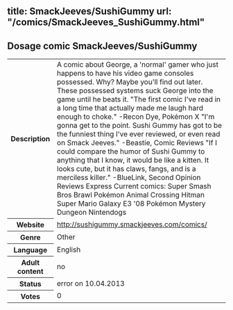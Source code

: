 title: SmackJeeves/SushiGummy
url: "/comics/SmackJeeves_SushiGummy.html"
---
Dosage comic SmackJeeves/SushiGummy
-----------------------------------------

<table class="comicinfo">
<tr>
<th>Description</th><td>A comic about George, a 'normal' gamer who just happens to have his video game consoles possessed. Why? Maybe you'll find out later. These possessed systems suck George into the game until he beats it. &quot;The first comic I've read in a long time that actually made me laugh hard enough to choke.&quot; -Recon Dye, Pokémon X &quot;I'm gonna get to the point. Sushi Gummy has got to be the funniest thing I've ever reviewed, or even read on Smack Jeeves.&quot; -Beastie, Comic Reviews &quot;If I could compare the humor of Sushi Gummy to anything that I know, it would be like a kitten. It looks cute, but it has claws, fangs, and is a merciless killer.&quot; -BlueLink, Second Opinion Reviews Express Current comics: Super Smash Bros Brawl Pokémon Animal Crossing Hitman Super Mario Galaxy E3 '08 Pokémon Mystery Dungeon Nintendogs</td>
</tr>
<tr>
<th>Website</th><td><a href="http://sushigummy.smackjeeves.com/comics/">http://sushigummy.smackjeeves.com/comics/</a></td>
</tr>
<tr>
<th>Genre</th><td>Other</td>
</tr>
<tr>
<th>Language</th><td>English</td>
</tr>
<tr>
<th>Adult content</th><td>no</td>
</tr>
<tr>
<th>Status</th><td>error on 10.04.2013</td>
</tr>
<tr>
<th>Votes</th><td>0</div></td>
</tr>
</table>
